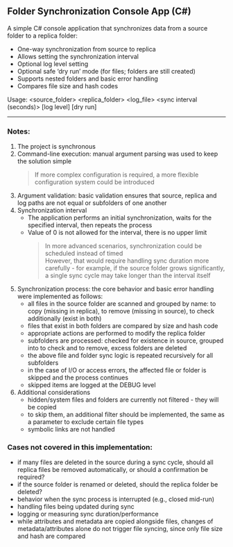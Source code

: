## Folder Synchronization Console App (C#)

A simple C# console application that synchronizes data from a source folder to a replica folder:
- One-way synchronization from source to replica  
- Allows setting the synchronization interval  
- Optional log level setting  
- Optional safe ‘dry run’ mode (for files; folders are still created)  
- Supports nested folders and basic error handling  
- Compares file size and hash codes

Usage: <source_folder> <replica_folder> <log_file> <sync interval (seconds)> [log level] [dry run]
____________________________________________________________________________________________________
### Notes:  
1. The project is synchronous
1. Command-line execution: manual argument parsing was used to keep the solution simple  
     > If more complex configuration is required, a more flexible configuration system could be introduced 
1. Argument validation: basic validation ensures that source, replica and log paths are not equal or subfolders of one another  
1. Synchronization interval  
   - The application performs an initial synchronization, waits for the specified interval, then repeats the process  
   - Value of 0 is not allowed for the interval, there is no upper limit  
     > In more advanced scenarios, synchronization could be scheduled instead of timed  
     > However, that would require handling sync duration more carefully - for example, if the source folder grows significantly, a single sync cycle may take longer than the interval itself  
1. Synchronization process: the core behavior and basic error handling were implemented as follows:  
     - all files in the source folder are scanned and grouped by name: to copy (missing in replica), to remove (missing in source), to check additionally (exist in both)  
     - files that exist in both folders are compared by size and hash code  
     - appropriate actions are performed to modify the replica folder  
     - subfolders are processed: checked for existence in source, grouped into to check and to remove, excess folders are deleted  
     - the above file and folder sync logic is repeated recursively for all subfolders 
     - in the case of I/O or access errors, the affected file or folder is skipped and the process continues  
     - skipped items are logged at the DEBUG level
1. Additional considerations  
     - hidden/system files and folders are currently not filtered - they will be copied  
     - to skip them, an additional filter should be implemented, the same as a parameter to exclude certain file types    
     - symbolic links are not handled  

### Cases not covered in this implementation:
   - if many files are deleted in the source during a sync cycle, should all replica files be removed automatically, or should a confirmation be required?
   - if the source folder is renamed or deleted, should the replica folder be deleted?
   - behavior when the sync process is interrupted (e.g., closed mid-run)
   - handling files being updated during sync
   - logging or measuring sync duration/performance
   - while attributes and metadata are copied alongside files, changes of metadata/attributes alone do not trigger file syncing, since only file size and hash are compared
